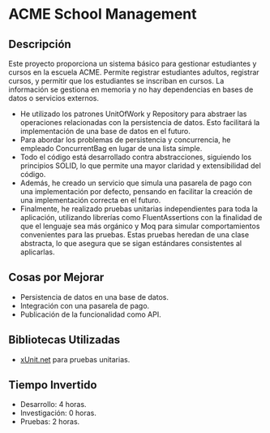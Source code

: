 # ACME School Management

## Descripción

Este proyecto proporciona un sistema básico para gestionar estudiantes y cursos en la escuela ACME. Permite registrar estudiantes adultos, registrar cursos, y permitir que los estudiantes se inscriban en cursos. La información se gestiona en memoria y no hay dependencias en bases de datos o servicios externos.
- He utilizado los patrones UnitOfWork y Repository para abstraer las operaciones relacionadas con la persistencia de datos. Esto facilitará la implementación de una base de datos en el futuro.
- Para abordar los problemas de persistencia y concurrencia, he empleado ConcurrentBag en lugar de una lista simple.
- Todo el código está desarrollado contra abstracciones, siguiendo los principios SOLID, lo que permite una mayor claridad y extensibilidad del código.
- Además, he creado un servicio que simula una pasarela de pago con una implementación por defecto, pensando en facilitar la creación de una implementación correcta en el futuro.
- Finalmente, he realizado pruebas unitarias independientes para toda la aplicación, utilizando librerías como FluentAssertions con la finalidad de que el lenguaje sea más orgánico y Moq para simular comportamientos convenientes para las pruebas. Estas pruebas heredan de una clase abstracta, lo que asegura que se sigan estándares consistentes al aplicarlas.

## Cosas por Mejorar

- Persistencia de datos en una base de datos.
- Integración con una pasarela de pago.
- Publicación de la funcionalidad como API.

## Bibliotecas Utilizadas

- [xUnit.net](https://xunit.net/) para pruebas unitarias.

## Tiempo Invertido

- Desarrollo: 4 horas.
- Investigación: 0 horas.
- Pruebas: 2 horas.

